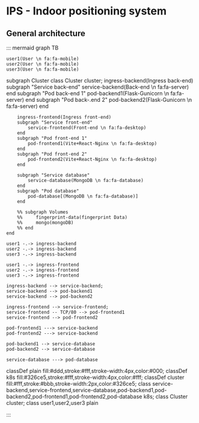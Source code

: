 # IPS - Indoor positioning system

## General architecture

::: mermaid
graph TB

    user1(User \n fa:fa-mobile)
    user2(User \n fa:fa-mobile)
    user3(User \n fa:fa-mobile)

subgraph Cluster
class Cluster cluster;
ingress-backend(Ingress back-end)
subgraph "Service back-end"
service-backend(Back-end \n fa:fa-server)
end
subgraph "Pod back-end 1"
pod-backend1(Flask-Gunicorn \n fa:fa-server)
end
subgraph "Pod back-.end 2"
pod-backend2(Flask-Gunicorn \n fa:fa-server)
end

        ingress-frontend(Ingress front-end)
        subgraph "Service front-end"
            service-frontend(Front-end \n fa:fa-desktop)
        end
        subgraph "Pod front-end 1"
            pod-frontend1(Vite+React-Nginx \n fa:fa-desktop)
        end
        subgraph "Pod front-end 2"
            pod-frontend2(Vite+React-Nginx \n fa:fa-desktop)
        end

        subgraph "Service database"
            service-database(MongoDB \n fa:fa-database)
        end
        subgraph "Pod database"
            pod-database[(MongoDB \n fa:fa-database)]
        end

        %% subgraph Volumes
        %%     fingerprint-data(fingerprint Data)
        %%     mongo(mongoDB)
        %% end
    end

    user1 -.-> ingress-backend
    user2 -.-> ingress-backend
    user3 -.-> ingress-backend

    user1 -.-> ingress-frontend
    user2 -.-> ingress-frontend
    user3 -.-> ingress-frontend

    ingress-backend --> service-backend;
    service-backend --> pod-backend1
    service-backend --> pod-backend2

    ingress-frontend --> service-frontend;
    service-frontend -- TCP/80 --> pod-frontend1
    service-frontend --> pod-frontend2

    pod-frontend1 ---> service-backend
    pod-frontend2 ---> service-backend

    pod-backend1 --> service-database
    pod-backend2 --> service-database

    service-database ---> pod-database

classDef plain fill:#ddd,stroke:#fff,stroke-width:4px,color:#000;
classDef k8s fill:#326ce5,stroke:#fff,stroke-width:4px,color:#fff;
classDef cluster fill:#fff,stroke:#bbb,stroke-width:2px,color:#326ce5;
class service-backend,service-frontend,service-database,pod-backend1,pod-backend2,pod-frontend1,pod-frontend2,pod-database k8s;
class Cluster cluster;
class user1,user2,user3 plain

:::
